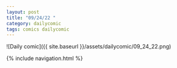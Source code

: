 ```yaml
---
layout: post
title: "09/24/22 "
category: dailycomic
tags: comics dailycomic
---
```

![Daily comic]({{ site.baseurl }}/assets/dailycomic/09_24_22.png)

{% include navigation.html %}

